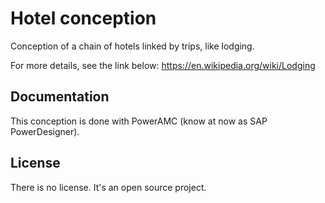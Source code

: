 # Hotel conception

Conception of a chain of hotels linked by trips, like lodging.

For more details, see the link below:
https://en.wikipedia.org/wiki/Lodging

## Documentation

This conception is done with PowerAMC (know at now as SAP PowerDesigner).

## License

There is no license. It's an open source project.
